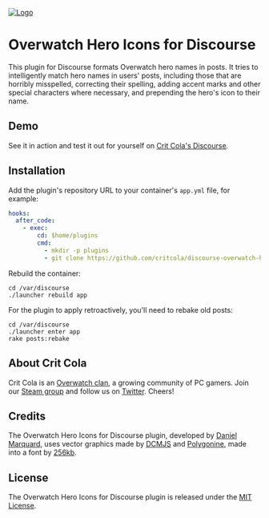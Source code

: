 <a href="https://critcola.com/?utm_source=github.com&utm_medium=readme&utm_term=logo&utm_content=overwatch-hero-icons&utm_campaign=development">![Logo](https://critcola.com/assets/images/crit-cola-banner.svg)</a>

# Overwatch Hero Icons for Discourse

This plugin for Discourse formats Overwatch hero names in posts. It tries to intelligently match hero names in users' posts, including those that are horribly misspelled, correcting their spelling, adding accent marks and other special characters where necessary, and prepending the hero's icon to their name.

## Demo

See it in action and test it out for yourself on [Crit Cola's Discourse](https://critcola.com/community/t/new-overwatch-hero-emoji-icons/153?utm_source=github.com&utm_medium=readme&utm_term=demo&utm_content=overwatch-hero-icons&utm_campaign=development).

## Installation

Add the plugin's repository URL to your container's `app.yml` file, for example:

```yml
hooks:
  after_code:
    - exec:
        cd: $home/plugins
        cmd:
          - mkdir -p plugins
          - git clone https://github.com/critcola/discourse-overwatch-hero-icons.git
```

Rebuild the container:

```
cd /var/discourse
./launcher rebuild app
```

For the plugin to apply retroactively, you'll need to rebake old posts:

```
cd /var/discourse
./launcher enter app
rake posts:rebake
```

## About Crit Cola

Crit Cola is an [Overwatch clan](https://critcola.com/?utm_source=github.com&utm_medium=readme&utm_term=overwatch-clan&utm_content=overwatch-hero-icons&utm_campaign=development), a growing community of PC gamers. Join our [Steam group](http://steamcommunity.com/groups/critcola) and follow us on [Twitter](https://twitter.com/CritColaGaming). Cheers!

## Credits

The Overwatch Hero Icons for Discourse plugin, developed by [Daniel Marquard](https://github.com/DanielMarquard), uses vector graphics made by [DCMJS](https://github.com/dcmjs) and [Polygonine](https://github.com/Polygonine), made into a font by [256kb](https://github.com/255kb).

## License

The Overwatch Hero Icons for Discourse plugin is released under the [MIT License](LICENSE).
